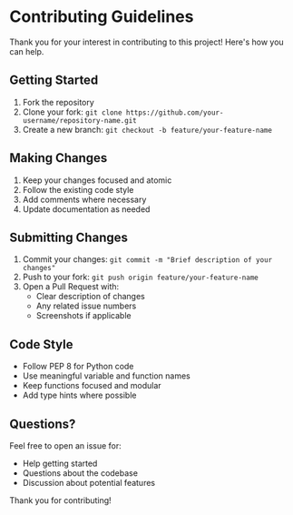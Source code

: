 # Contributing Guidelines

Thank you for your interest in contributing to this project! Here's how you can help.

## Getting Started

1. Fork the repository
2. Clone your fork: `git clone https://github.com/your-username/repository-name.git`
3. Create a new branch: `git checkout -b feature/your-feature-name`

## Making Changes

1. Keep your changes focused and atomic
2. Follow the existing code style
3. Add comments where necessary
4. Update documentation as needed

## Submitting Changes

1. Commit your changes: `git commit -m "Brief description of your changes"`
2. Push to your fork: `git push origin feature/your-feature-name`
3. Open a Pull Request with:
   - Clear description of changes
   - Any related issue numbers
   - Screenshots if applicable

## Code Style

- Follow PEP 8 for Python code
- Use meaningful variable and function names
- Keep functions focused and modular
- Add type hints where possible

## Questions?

Feel free to open an issue for:
- Help getting started
- Questions about the codebase
- Discussion about potential features

Thank you for contributing!